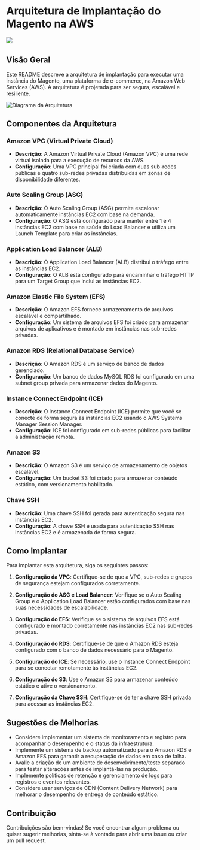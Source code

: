 # Arquitetura de Implantação do Magento na AWS

[<img src="https://img.shields.io/badge/linkedin-%230077B5.svg?&style=for-the-badge&logo=linkedin&logoColor=white" />](https://www.linkedin.com/in/matheusnatividade/)

## Visão Geral
Este README descreve a arquitetura de implantação para executar uma instância do Magento, uma plataforma de e-commerce, na Amazon Web Services (AWS). A arquitetura é projetada para ser segura, escalável e resiliente.

![Diagrama da Arquitetura](<img src="Arquitetura_Magento.png">)

## Componentes da Arquitetura

### Amazon VPC (Virtual Private Cloud)
- **Descrição**: A Amazon Virtual Private Cloud (Amazon VPC) é uma rede virtual isolada para a execução de recursos da AWS.
- **Configuração**: Uma VPC principal foi criada com duas sub-redes públicas e quatro sub-redes privadas distribuídas em zonas de disponibilidade diferentes.

### Auto Scaling Group (ASG)
- **Descrição**: O Auto Scaling Group (ASG) permite escalonar automaticamente instâncias EC2 com base na demanda.
- **Configuração**: O ASG está configurado para manter entre 1 e 4 instâncias EC2 com base na saúde do Load Balancer e utiliza um Launch Template para criar as instâncias.

### Application Load Balancer (ALB)
- **Descrição**: O Application Load Balancer (ALB) distribui o tráfego entre as instâncias EC2.
- **Configuração**: O ALB está configurado para encaminhar o tráfego HTTP para um Target Group que inclui as instâncias EC2.

### Amazon Elastic File System (EFS)
- **Descrição**: O Amazon EFS fornece armazenamento de arquivos escalável e compartilhado.
- **Configuração**: Um sistema de arquivos EFS foi criado para armazenar arquivos de aplicativos e é montado em instâncias nas sub-redes privadas.

### Amazon RDS (Relational Database Service)
- **Descrição**: O Amazon RDS é um serviço de banco de dados gerenciado.
- **Configuração**: Um banco de dados MySQL RDS foi configurado em uma subnet group privada para armazenar dados do Magento.

### Instance Connect Endpoint (ICE)
- **Descrição**: O Instance Connect Endpoint (ICE) permite que você se conecte de forma segura às instâncias EC2 usando o AWS Systems Manager Session Manager.
- **Configuração**: ICE foi configurado em sub-redes públicas para facilitar a administração remota.

### Amazon S3
- **Descrição**: O Amazon S3 é um serviço de armazenamento de objetos escalável.
- **Configuração**: Um bucket S3 foi criado para armazenar conteúdo estático, com versionamento habilitado.

### Chave SSH
- **Descrição**: Uma chave SSH foi gerada para autenticação segura nas instâncias EC2.
- **Configuração**: A chave SSH é usada para autenticação SSH nas instâncias EC2 e é armazenada de forma segura.

## Como Implantar
Para implantar esta arquitetura, siga os seguintes passos:

1. **Configuração da VPC**: Certifique-se de que a VPC, sub-redes e grupos de segurança estejam configurados corretamente.

2. **Configuração do ASG e Load Balancer**: Verifique se o Auto Scaling Group e o Application Load Balancer estão configurados com base nas suas necessidades de escalabilidade.

3. **Configuração do EFS**: Verifique se o sistema de arquivos EFS está configurado e montado corretamente nas instâncias EC2 nas sub-redes privadas.

4. **Configuração do RDS**: Certifique-se de que o Amazon RDS esteja configurado com o banco de dados necessário para o Magento.

5. **Configuração do ICE**: Se necessário, use o Instance Connect Endpoint para se conectar remotamente às instâncias EC2.

6. **Configuração do S3**: Use o Amazon S3 para armazenar conteúdo estático e ative o versionamento.

7. **Configuração da Chave SSH**: Certifique-se de ter a chave SSH privada para acessar as instâncias EC2.

## Sugestões de Melhorias
- Considere implementar um sistema de monitoramento e registro para acompanhar o desempenho e o status da infraestrutura.
- Implemente um sistema de backup automatizado para o Amazon RDS e Amazon EFS para garantir a recuperação de dados em caso de falha.
- Avalie a criação de um ambiente de desenvolvimento/teste separado para testar alterações antes de implantá-las na produção.
- Implemente políticas de retenção e gerenciamento de logs para registros e eventos relevantes.
- Considere usar serviços de CDN (Content Delivery Network) para melhorar o desempenho de entrega de conteúdo estático.

## Contribuição
Contribuições são bem-vindas! Se você encontrar algum problema ou quiser sugerir melhorias, sinta-se à vontade para abrir uma issue ou criar um pull request.